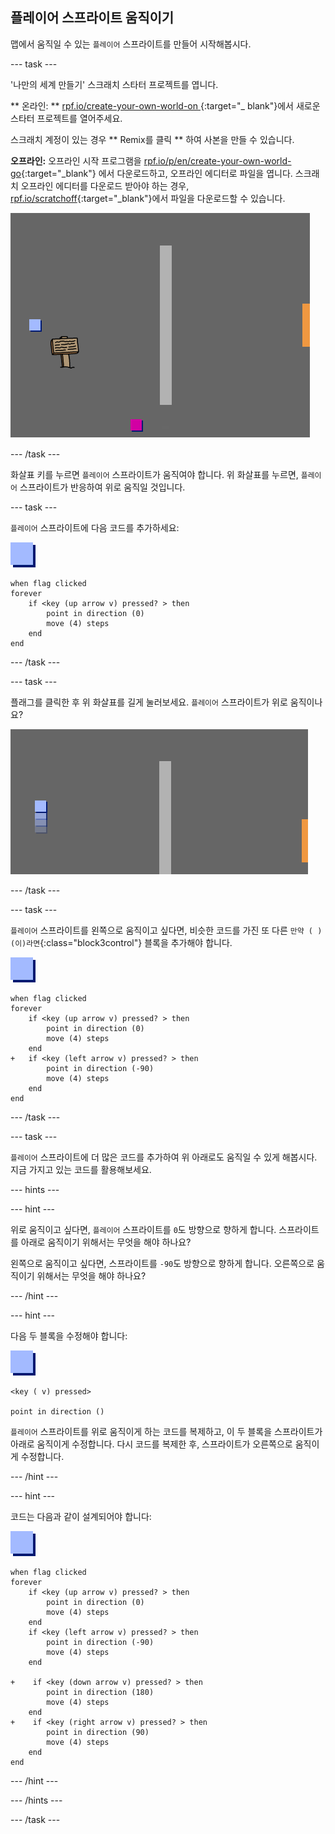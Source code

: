 ## 플레이어 스프라이트 움직이기

맵에서 움직일 수 있는 `플레이어` 스프라이트를 만들어 시작해봅시다.

\--- task \---

'나만의 세계 만들기' 스크래치 스타터 프로젝트를 엽니다.

** 온라인: ** [ rpf.io/create-your-own-world-on ](http://rpf.io/create-your-own-world-on) {:target="_ blank"}에서 새로운 스타터 프로젝트를 열어주세요.

스크래치 계정이 있는 경우 ** Remix를 클릭 ** 하여 사본을 만들 수 있습니다.

**오프라인:** 오프라인 시작 프로그램을 [rpf.io/p/en/create-your-own-world-go](http://rpf.io/p/en/create-your-own-world-go){:target="_blank"} 에서 다운로드하고, 오프라인 에디터로 파일을 엽니다. 스크래치 오프라인 에디터를 다운로드 받아야 하는 경우, [rpf.io/scratchoff](https://rpf.io/scratchoff){:target="_blank"}에서 파일을 다운로드할 수 있습니다.

![스크린샷](images/world-starter.png)

\--- /task \---

화살표 키를 누르면 `플레이어` 스프라이트가 움직여야 합니다. 위 화살표를 누르면, `플레이어` 스프라이트가 반응하여 위로 움직일 것입니다.

\--- task \---

`플레이어` 스프라이트에 다음 코드를 추가하세요:

![플레이어](images/player.png)

```blocks3
when flag clicked
forever
    if <key (up arrow v) pressed? > then
        point in direction (0)
        move (4) steps
    end
end
```

\--- /task \---

\--- task \---

플래그를 클릭한 후 위 화살표를 길게 눌러보세요. `플레이어` 스프라이트가 위로 움직이나요?

![스크린샷](images/world-up.png)

\--- /task \---

\--- task \---

`플레이어` 스프라이트를 왼쪽으로 움직이고 싶다면, 비슷한 코드를 가진 또 다른 `만약 ( ) (이)라면`{:class="block3control"} 블록을 추가해야 합니다.

![플레이어](images/player.png)

```blocks3
when flag clicked
forever
    if <key (up arrow v) pressed? > then
        point in direction (0)
        move (4) steps
    end
+   if <key (left arrow v) pressed? > then
        point in direction (-90)
        move (4) steps
    end
end
```

\--- /task \---

\--- task \---

`플레이어` 스프라이트에 더 많은 코드를 추가하여 위 아래로도 움직일 수 있게 해봅시다. 지금 가지고 있는 코드를 활용해보세요.

\--- hints \---

\--- hint \---

위로 움직이고 싶다면, `플레이어` 스프라이트를 `0`도 방향으로 향하게 합니다. 스프라이트를 아래로 움직이기 위해서는 무엇을 해야 하나요?

왼쪽으로 움직이고 싶다면, 스프라이트를 `-90`도 방향으로 향하게 합니다. 오른쪽으로 움직이기 위해서는 무엇을 해야 하나요?

\--- /hint \---

\--- hint \---

다음 두 블록을 수정해야 합니다:

![플레이어](images/player.png)

```blocks3
<key ( v) pressed>

point in direction ()
```

`플레이어` 스프라이트를 위로 움직이게 하는 코드를 복제하고, 이 두 블록을 스프라이트가 아래로 움직이게 수정합니다. 다시 코드를 복제한 후, 스프라이트가 오른쪽으로 움직이게 수정합니다.

\--- /hint \---

\--- hint \---

코드는 다음과 같이 설계되어야 합니다:

![플레이어](images/player.png)

```blocks3
when flag clicked
forever
    if <key (up arrow v) pressed? > then
        point in direction (0)
        move (4) steps
    end
    if <key (left arrow v) pressed? > then
        point in direction (-90)
        move (4) steps
    end

+    if <key (down arrow v) pressed? > then
        point in direction (180)
        move (4) steps
    end
+    if <key (right arrow v) pressed? > then
        point in direction (90)
        move (4) steps
    end
end
```

\--- /hint \---

\--- /hints \---

\--- /task \---